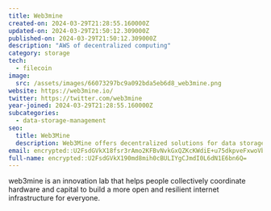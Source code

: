 ```yaml
---
title: Web3mine
created-on: 2024-03-29T21:28:55.160000Z
updated-on: 2024-03-29T21:50:12.309000Z
published-on: 2024-03-29T21:50:12.309000Z
description: "AWS of decentralized computing"
category: storage
tech:
  - filecoin
image:
  src: /assets/images/66073297bc9a092bda5eb6d8_web3mine.png
website: https://web3mine.io/
twitter: https://twitter.com/web3mine
year-joined: 2024-03-29T21:28:55.160000Z
subcategories:
  - data-storage-management
seo:
  title: Web3Mine
  description: Web3Mine offers decentralized solutions for data storage and management.
email: encrypted::U2FsdGVkX18fsr3rAmo2KFBvNvkGxQZKcKWdiE+u75dkpveFxwoVbCbq2m/ARduI
full-name: encrypted::U2FsdGVkX190md8mih0cBULIYgCJmdI0L6dN1E6bn6Q=
---
```


web3mine is an innovation lab that​ helps people collectively coordinate hardware and capital to build a more open and resilient internet infrastructure for everyone.
